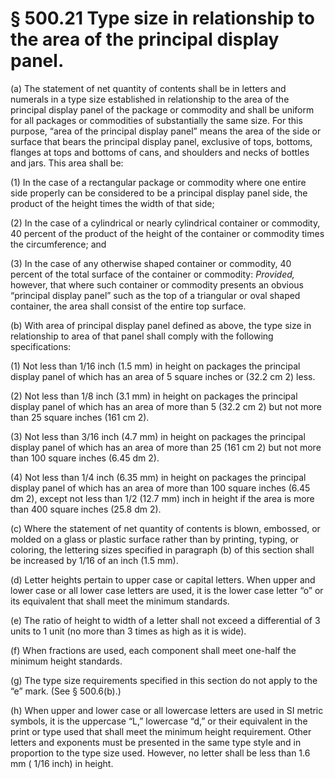 # § 500.21   Type size in relationship to the area of the principal display panel.

(a) The statement of net quantity of contents shall be in letters and numerals in a type size established in relationship to the area of the principal display panel of the package or commodity and shall be uniform for all packages or commodities of substantially the same size. For this purpose, “area of the principal display panel” means the area of the side or surface that bears the principal display panel, exclusive of tops, bottoms, flanges at tops and bottoms of cans, and shoulders and necks of bottles and jars. This area shall be:


(1) In the case of a rectangular package or commodity where one entire side properly can be considered to be a principal display panel side, the product of the height times the width of that side;


(2) In the case of a cylindrical or nearly cylindrical container or commodity, 40 percent of the product of the height of the container or commodity times the circumference; and


(3) In the case of any otherwise shaped container or commodity, 40 percent of the total surface of the container or commodity: *Provided,* however, that where such container or commodity presents an obvious “principal display panel” such as the top of a triangular or oval shaped container, the area shall consist of the entire top surface.


(b) With area of principal display panel defined as above, the type size in relationship to area of that panel shall comply with the following specifications:


(1) Not less than 
1/16 inch (1.5 mm) in height on packages the principal display panel of which has an area of 5 square inches or (32.2 cm 
2) less.


(2) Not less than 
1/8 inch (3.1 mm) in height on packages the principal display panel of which has an area of more than 5 (32.2 cm 
2) but not more than 25 square inches (161 cm 
2).


(3) Not less than 
3/16 inch (4.7 mm) in height on packages the principal display panel of which has an area of more than 25 (161 cm 
2) but not more than 100 square inches (6.45 dm 
2).


(4) Not less than 
1/4 inch (6.35 mm) in height on packages the principal display panel of which has an area of more than 100 square inches (6.45 dm 
2), except not less than 
1/2 (12.7 mm) inch in height if the area is more than 400 square inches (25.8 dm 
2).


(c) Where the statement of net quantity of contents is blown, embossed, or molded on a glass or plastic surface rather than by printing, typing, or coloring, the lettering sizes specified in paragraph (b) of this section shall be increased by 
1/16 of an inch (1.5 mm).


(d) Letter heights pertain to upper case or capital letters. When upper and lower case or all lower case letters are used, it is the lower case letter “o” or its equivalent that shall meet the minimum standards.


(e) The ratio of height to width of a letter shall not exceed a differential of 3 units to 1 unit (no more than 3 times as high as it is wide).


(f) When fractions are used, each component shall meet one-half the minimum height standards.


(g) The type size requirements specified in this section do not apply to the “e” mark. (See § 500.6(b).)


(h) When upper and lower case or all lowercase letters are used in SI metric symbols, it is the uppercase “L,” lowercase “d,” or their equivalent in the print or type used that shall meet the minimum height requirement. Other letters and exponents must be presented in the same type style and in proportion to the type size used. However, no letter shall be less than 1.6 mm (
1/16 inch) in height.




